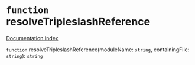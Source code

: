 # `function` resolveTripleslashReference

[Documentation Index](../README.md)

`function` resolveTripleslashReference(moduleName: `string`, containingFile: `string`): `string`